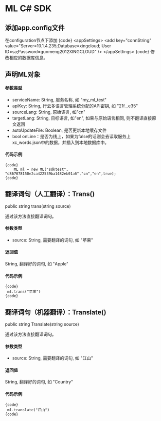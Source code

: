 ML C# SDK
=============

添加app.config文件
--------------

在configuration节点下添加 
{code}
\<appSettings\>
\<add key="connString" value="Server=10.1.4.235;Database=xingcloud; User ID=sa;Password=guomeng2012XINGCLOUD" /\>
\</appSettings\>
{code}
修改相应的数据库信息。

声明ML对象
--------------

#### 参数类型

* serviceName: String, 服务名称, 如 "my_ml_test"
* apiKey: String, 行云多语言管理系统分配的API密钥, 如 "21f...e35"
* sourceLang: String, 原始语言, 如"cn"
* targetLang: String, 目标语言, 如"en", 如果与原始语言相同, 则不翻译直接原文返回
* autoUpdateFile: Boolean, 是否更新本地缓存文件
* bool onLine：是否为线上，如果为false的话则会去读取服务上xc_words.json中的数据，并插入到本地数据库中。

#### 代码示例

	{code}
		ML ml = new ML("sdktest", "d867078150e2ca422539ba1482eb01a6","cn","en",true);
	{code}


翻译词句（人工翻译）：Trans()
-----------------

public string trans(string source) 

通过该方法直接翻译词句。

#### 参数类型

* source: String, 需要翻译的词句, 如 "苹果"

#### 返回值

String, 翻译好的词句, 如 "Apple"

#### 代码示例

	{code}
 	 ml.trans("苹果")	
	{code}
翻译词句（机器翻译）：Translate()
-----------------

public string Translate(string source) 

通过该方法直接翻译词句。

#### 参数类型

* source: String, 需要翻译的词句, 如 "江山"

#### 返回值

String, 翻译好的词句, 如 "Country"

#### 代码示例

	{code}
 	 ml.translate("江山")	
	{code}